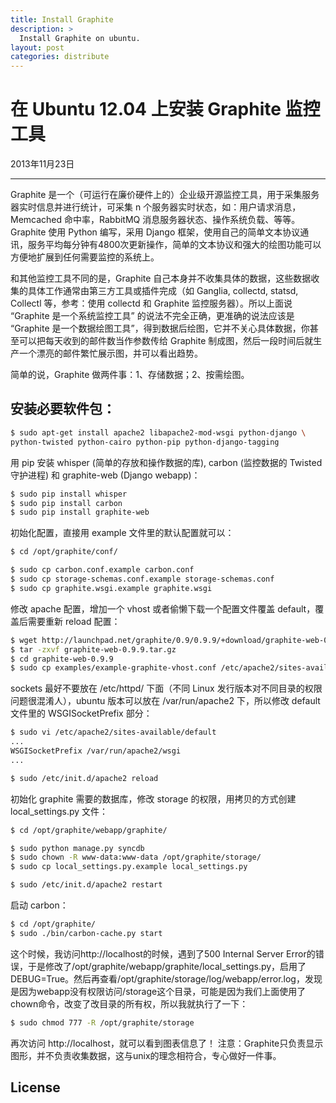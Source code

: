 ```yaml
---
title: Install Graphite
description: >
  Install Graphite on ubuntu.
layout: post
categories: distribute
---
```


在 Ubuntu 12.04 上安装 Graphite 监控工具
=========

2013年11月23日

--------------

Graphite 是一个（可运行在廉价硬件上的）企业级开源监控工具，用于采集服务器实时信息并进行统计，可采集 n 个服务器实时状态，如：用户请求消息，Memcached 命中率，RabbitMQ 消息服务器状态、操作系统负载、等等。Graphite 使用 Python 编写，采用 Django 框架，使用自己的简单文本协议通讯，服务平均每分钟有4800次更新操作，简单的文本协议和强大的绘图功能可以方便地扩展到任何需要监控的系统上。

和其他监控工具不同的是，Graphite 自己本身并不收集具体的数据，这些数据收集的具体工作通常由第三方工具或插件完成（如 Ganglia, collectd, statsd, Collectl 等，参考：使用 collectd 和 Graphite 监控服务器）。所以上面说 “Graphite 是一个系统监控工具” 的说法不完全正确，更准确的说法应该是 “Graphite 是一个数据绘图工具”，得到数据后绘图，它并不关心具体数据，你甚至可以把每天收到的邮件数当作参数传给 Graphite 制成图，然后一段时间后就生产一个漂亮的邮件繁忙展示图，并可以看出趋势。

简单的说，Graphite 做两件事：1、存储数据；2、按需绘图。

安装必要软件包：
--------------

```sh
$ sudo apt-get install apache2 libapache2-mod-wsgi python-django \
python-twisted python-cairo python-pip python-django-tagging
```

用 pip 安装 whisper (简单的存放和操作数据的库), carbon (监控数据的 Twisted 守护进程) 和 graphite-web (Django webapp)：

```sh
$ sudo pip install whisper
$ sudo pip install carbon
$ sudo pip install graphite-web
```
初始化配置，直接用 example 文件里的默认配置就可以：

```sh
$ cd /opt/graphite/conf/

$ sudo cp carbon.conf.example carbon.conf
$ sudo cp storage-schemas.conf.example storage-schemas.conf
$ sudo cp graphite.wsgi.example graphite.wsgi
```
修改 apache 配置，增加一个 vhost 或者偷懒下载一个配置文件覆盖 default，覆盖后需要重新 reload 配置：

```sh
$ wget http://launchpad.net/graphite/0.9/0.9.9/+download/graphite-web-0.9.9.tar.gz
$ tar -zxvf graphite-web-0.9.9.tar.gz
$ cd graphite-web-0.9.9
$ sudo cp examples/example-graphite-vhost.conf /etc/apache2/sites-available/default
```
sockets 最好不要放在 /etc/httpd/ 下面（不同 Linux 发行版本对不同目录的权限问题很混淆人），ubuntu 版本可以放在 /var/run/apache2 下，所以修改 default 文件里的 WSGISocketPrefix 部分：

```sh
$ sudo vi /etc/apache2/sites-available/default
...
WSGISocketPrefix /var/run/apache2/wsgi
...

$ sudo /etc/init.d/apache2 reload
```
初始化 graphite 需要的数据库，修改 storage 的权限，用拷贝的方式创建 local_settings.py 文件：

```sh
$ cd /opt/graphite/webapp/graphite/

$ sudo python manage.py syncdb
$ sudo chown -R www-data:www-data /opt/graphite/storage/
$ sudo cp local_settings.py.example local_settings.py

$ sudo /etc/init.d/apache2 restart
```
启动 carbon：

```sh
$ cd /opt/graphite/
$ sudo ./bin/carbon-cache.py start
```
这个时候，我访问http://localhost的时候，遇到了500 Internal Server Error的错误，于是修改了/opt/graphite/webapp/graphite/local_settings.py，启用了DEBUG=True。然后再查看/opt/graphite/storage/log/webapp/error.log，发现是因为webapp没有权限访问/storage这个目录，可能是因为我们上面使用了chown命令，改变了改目录的所有权，所以我就执行了一下：

```sh
$ sudo chmod 777 -R /opt/graphite/storage
```
再次访问 http://localhost，就可以看到图表信息了！
注意：Graphite只负责显示图形，并不负责收集数据，这与unix的理念相符合，专心做好一件事。

License
----
